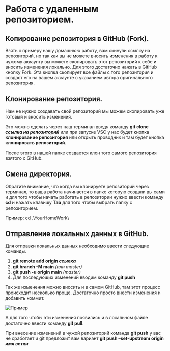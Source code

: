 # Работа с удаленным репозиторием.

## Копирование репозитория в GitHub (Fork).

Взять к примеру нашу домашнюю работу, вам скинули ссылку на репозиторий, но так как вы не можете вносить изменения в работу к чужому аккаунту вы можете скопировать этот репозиторий к себе и вносить изменения локально. Для этого достаточно нажать в GitHub кнопку Fork. Эта кнопка скопирует все файлы с того репозитория и создаст его на вашем аккаунте с указанием автора оригинального репозитория.
 
## Клонирование репозитория.

Нам не нужно создавать свой репозиторий мы можем скопировать уже готовый и вносить изменения.

Это можно сделать через наш терминал введя команду **git clone _ссылка на репозиторий_**  или при запуске VSC у нас будет  кнопка **клонирование репозитория** или открыть проводник и там будет кнопка **клонировать репозиторий**.

После этого в нашей папке создается клон того самого репозитория взятого с GitHub. 

## Смена директория.

Обратите внимание, что когда вы клонируете репозиторий через терминал, то ваша работа начинается в папке которую создали вы сами и для того чтобы начать работать в репозитории нужно ввести команду **cd** и нажать клавишу **Tab** для того чтобы выбрать папку с репозиторием.

Пример:
cd .\YourHomeWork\

## Отправление локальных данных в GitHub.

Для отправки локальных данных необходимо ввести следующие команды.

1. **git remote add origin _ссылка_**
2. **git branch -M main** _(или master)_
3. **git push -u origin main** _(master)_
4. Для последующих изменений вводим команду **git push**

Так же изменения можно вносить и в самом GitHub, там этот процесс происходит несколько проще. Достаточно просто внести изменения и добавить коммит. 

![Пример](1.png)

А для того чтобы эти изменения появились и в локальном файле достаточно ввести команду **git pull**.

При внесение изменений в чужой репозиторий команда **git push** у вас не сработает и git  предложит вам вариант **git push –set-upstream origin _имя ветки_**
##

##

##
